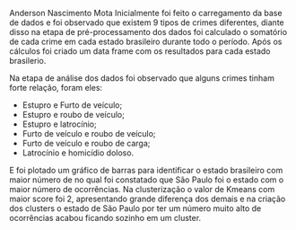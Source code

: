 Anderson Nascimento Mota
Inicialmente foi feito o carregamento da base de dados e foi observado que existem 9 tipos de crimes diferentes, diante disso na etapa de pré-processamento dos dados foi calculado o somatório de cada crime em cada estado brasileiro durante todo o período. Após os cálculos foi criado um data frame com os resultados para cada estado brasilerio.


Na etapa de análise dos dados foi observado que alguns  crimes tinham forte relação, foram eles:
*    Estupro e Furto de veículo;
*    Estupro e roubo de veículo;
*    Estupro e latrocínio;
*    Furto de veículo e roubo de veículo;
*    Furto de veículo e roubo de carga;
*    Latrocínio e homicídio doloso.

E foi plotado um gráfico de barras para identificar o estado brasileiro com maior número de no qual foi constatado que São Paulo foi o estado com o maior número de ocorrências. Na clusterização o valor de Kmeans com maior score foi 2, apresentando grande diferença dos demais e na criação dos clusters o estado de São Paulo por ter um número muito alto de ocorrências acabou ficando sozinho em um cluster.
